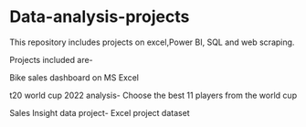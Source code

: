 # Data-analysis-projects
This repository includes projects on excel,Power BI, SQL and web scraping.


Projects included are-

Bike sales dashboard on MS Excel

t20 world cup 2022 analysis- Choose the best 11 players from the world cup

Sales Insight data project- Excel project dataset
